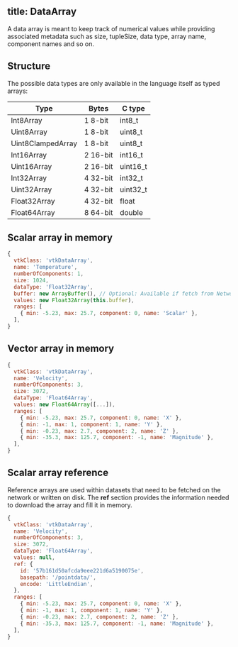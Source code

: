 title: DataArray
---

A data array is meant to keep track of numerical values while providing associated metadata such as size, tupleSize, data type, array name, component names and so on.

## Structure

The possible data types are only available in the language itself as typed arrays:

| Type              | Bytes    | C type   |
| ----------------- | -------- | -------- |
| Int8Array         | 1 8-bit  | int8_t   |
| Uint8Array        | 1 8-bit  | uint8_t  |  
| Uint8ClampedArray | 1 8-bit  | uint8_t  |  
| Int16Array        | 2 16-bit | int16_t  |  
| Uint16Array       | 2 16-bit | uint16_t |  
| Int32Array        | 4 32-bit | int32_t  |  
| Uint32Array       | 4 32-bit | uint32_t |  
| Float32Array      | 4 32-bit | float    |
| Float64Array      | 8 64-bit | double   |


## Scalar array in memory

```js
{
  vtkClass: 'vtkDataArray',
  name: 'Temperature',
  numberOfComponents: 1,
  size: 1024,
  dataType: 'Float32Array',
  buffer: new ArrayBuffer(), // Optional: Available if fetch from Network
  values: new Float32Array(this.buffer),
  ranges: [
    { min: -5.23, max: 25.7, component: 0, name: 'Scalar' },
  ],
}
``` 

## Vector array in memory

```js
{
  vtkClass: 'vtkDataArray',
  name: 'Velocity',
  numberOfComponents: 3,
  size: 3072,
  dataType: 'Float64Array',
  values: new Float64Array([...]),
  ranges: [
    { min: -5.23, max: 25.7, component: 0, name: 'X' },
    { min: -1, max: 1, component: 1, name: 'Y' },
    { min: -0.23, max: 2.7, component: 2, name: 'Z' },
    { min: -35.3, max: 125.7, component: -1, name: 'Magnitude' },
  ],
}
``` 

## Scalar array reference

Reference arrays are used within datasets that need to be fetched on the network
or written on disk.
The __ref__ section provides the information needed to download the array and fill
it in memory.

```js
{
  vtkClass: 'vtkDataArray',
  name: 'Velocity',
  numberOfComponents: 3,
  size: 3072,
  dataType: 'Float64Array',
  values: null,
  ref: {
    id: '57b161d50afcda9eee221d6a5190075e',
    basepath: '/pointdata/',
    encode: 'LittleEndian',
  },
  ranges: [
    { min: -5.23, max: 25.7, component: 0, name: 'X' },
    { min: -1, max: 1, component: 1, name: 'Y' },
    { min: -0.23, max: 2.7, component: 2, name: 'Z' },
    { min: -35.3, max: 125.7, component: -1, name: 'Magnitude' },
  ],
}
``` 
